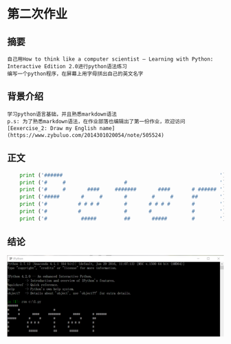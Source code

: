# 第二次作业
## 摘要
    自己用How to think like a computer scientist – Learning with Python: Interactive Edition 2.0进行python语法练习
    编写一个python程序，在屏幕上用字母拼出自己的英文名字
## 背景介绍
    学习python语言基础，并且熟悉markdown语法
    p.s: 为了熟悉markdown语法，在作业部落也编辑出了第一份作业，欢迎访问[Eexercise_2: Draw my English name](https://www.zybuluo.com/2014301020054/note/505524)
## 正文
```python
    print ('######                                                   ')
    print ('#     #                   #                              ')
    print ('#     #       ####     #######       ####       # ###### ')
    print ('#####       #     #       #        #     #      ##       ')
    print ('#          # # # #        #       # # # #       #        ')
    print ('#          #              #       #             #        ')
    print ('#           #####         ##       #####        #        ')
```
## 结论
![作业2运行结果](https://github.com/Arklight666/compuational_physics_N2014301020054/blob/master/%E4%BD%9C%E4%B8%9A2%E8%BF%90%E8%A1%8C%E7%BB%93%E6%9E%9C.png)

